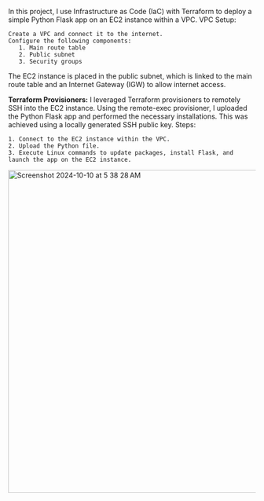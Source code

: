 In this project, I use Infrastructure as Code (IaC) with Terraform to deploy a simple Python Flask app on an EC2 instance within a VPC.
VPC Setup:

    Create a VPC and connect it to the internet.
    Configure the following components:
       1. Main route table
       2. Public subnet
       3. Security groups

The EC2 instance is placed in the public subnet, which is linked to the main route table and an Internet Gateway (IGW) to allow internet access.

**Terraform Provisioners:**
I leveraged Terraform provisioners to remotely SSH into the EC2 instance. Using the remote-exec provisioner, I uploaded the Python Flask app and performed the necessary installations. This was achieved using a locally generated SSH public key.
Steps:

    1. Connect to the EC2 instance within the VPC.
    2. Upload the Python file.
    3. Execute Linux commands to update packages, install Flask, and launch the app on the EC2 instance.

<img width="658" alt="Screenshot 2024-10-10 at 5 38 28 AM" src="https://github.com/user-attachments/assets/d3a1f20c-f522-46a3-a985-dac795aa258e">



  
